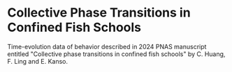 # Collective Phase Transitions in Confined Fish Schools
Time-evolution data of behavior described in 2024 PNAS manuscript entitled "Collective phase transitions in confined fish schools" by C. Huang, F. Ling and E. Kanso.
